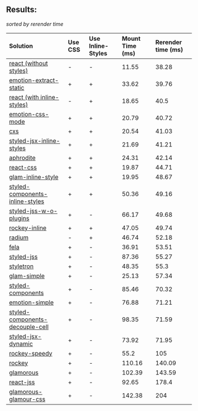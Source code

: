 ## Results:
*sorted by rerender time*

Solution | Use CSS | Use Inline-Styles | Mount Time (ms) | Rerender time (ms)
:--- | :--- | :--- | :--- | :---
[react (without styles)](https://github.com/facebook/react) | - | - | 11.55 | 38.28
[emotion-extract-static](https://github.com/tkh44/emotion) | + | + | 33.62 | 39.76
[react (with inline-styles)](https://github.com/facebook/react) | - | + | 18.65 | 40.5
[emotion-css-mode](https://github.com/tkh44/emotion) | + | + | 20.79 | 40.72
[cxs](https://github.com/jxnblk/cxs) | + | + | 20.54 | 41.03
[styled-jsx-inline-styles](https://github.com/zeit/styled-jsx) | + | + | 21.69 | 41.21
[aphrodite](https://github.com/Khan/aphrodite) | + | + | 24.31 | 42.14
[react-css](https://github.com/facebook/react) | + | + | 19.87 | 44.71
[glam-inline-style](https://github.com/threepointone/glam) | + | + | 19.95 | 48.67
[styled-components-inline-styles](https://github.com/styled-components/styled-components/tree/v2) | + | + | 50.36 | 49.16
[styled-jss-w-o-plugins](https://github.com/cssinjs/styled-jss) | + | - | 66.17 | 49.68
[rockey-inline](https://github.com/tuchk4/rockey) | + | + | 47.05 | 49.74
[radium](https://github.com/FormidableLabs/radium) | - | + | 46.74 | 52.18
[fela](https://github.com/rofrischmann/fela/) | + | - | 36.91 | 53.51
[styled-jss](https://github.com/cssinjs/styled-jss) | + | - | 87.36 | 55.27
[styletron](https://github.com/rtsao/styletron) | + | - | 48.35 | 55.3
[glam-simple](https://github.com/threepointone/glam) | + | - | 25.13 | 57.34
[styled-components](https://github.com/styled-components/styled-components/tree/v2) | + | - | 85.46 | 70.32
[emotion-simple](https://github.com/threepointone/emotion) | + | - | 76.88 | 71.21
[styled-components-decouple-cell](https://github.com/styled-components/styled-components/tree/v2) | + | - | 98.35 | 71.59
[styled-jsx-dynamic](https://github.com/zeit/styled-jsx) | + | - | 73.92 | 71.95
[rockey-speedy](https://github.com/tuchk4/rockey) | + | - | 55.2 | 105
[rockey](https://github.com/tuchk4/rockey) | + | - | 110.16 | 140.09
[glamorous](https://github.com/paypal/glamorous) | + | - | 102.39 | 143.59
[react-jss](https://github.com/cssinjs/react-jss) | + | - | 92.65 | 178.4
[glamorous-glamour-css](https://github.com/paypal/glamorous) | + | - | 142.38 | 204
